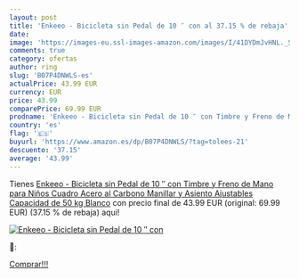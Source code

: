 ```yaml
---
layout: post
title: 'Enkeeo - Bicicleta sin Pedal de 10 ″ con al 37.15 % de rebaja'
date: 
image: 'https://images-eu.ssl-images-amazon.com/images/I/41DYDmJvHNL._SL200_.jpg'
comments: true
category: ofertas
author: ring
slug: 'B07P4DNWLS-es'
actualPrice: 43.99 EUR
currency: EUR
price: 43.99
comparePrice: 69.99 EUR
prodname: 'Enkeeo - Bicicleta sin Pedal de 10 ″ con Timbre y Freno de Mano para Niños  Cuadro Acero al Carbono  Manillar y Asiento Ajustables  Capacidad de 50 kg  Blanco'
country: 'es'
flag: '🇪🇸'
buyurl: 'https://www.amazon.es/dp/B07P4DNWLS/?tag=tolees-21'
descuento: '37.15'
average: '43.99'
---
```


Tienes [Enkeeo - Bicicleta sin Pedal de 10 ″ con Timbre y Freno de Mano para Niños  Cuadro Acero al Carbono  Manillar y Asiento Ajustables  Capacidad de 50 kg  Blanco](https://www.amazon.es/dp/B07P4DNWLS/?tag=tolees-21) con precio final de  43.99 EUR (original: 69.99 EUR) (37.15 %  de rebaja) aqui!

[![Enkeeo - Bicicleta sin Pedal de 10 ″ con](https://images-eu.ssl-images-amazon.com/images/I/41DYDmJvHNL._SL200_.jpg)](https://www.amazon.es/dp/B07P4DNWLS/?tag=tolees-21)

🔎:


[Comprar!!!](https://www.amazon.es/dp/B07P4DNWLS/?tag=tolees-21)

